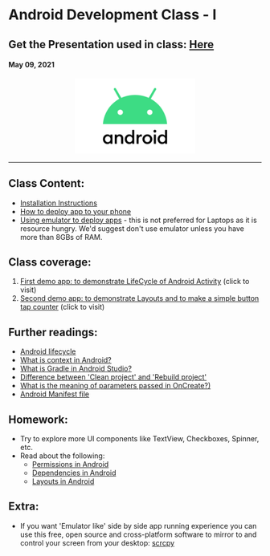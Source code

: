 # Android Development Class - I

## Get the Presentation used in class: [Here](Android_Class-1.pdf)

#### May 09, 2021

<div align="center"><img src="../Android-Logo.png" alt="Android logo" height=150/></div>

<hr>


## Class Content:

-   [Installation Instructions](Installation-Instructions.md)
-   [How to deploy app to your phone](https://developer.android.com/training/basics/firstapp/running-app#RealDevice)
-   [Using emulator to deploy apps](https://developer.android.com/studio/run/emulator) - this is not preferred for Laptops as it is resource hungry. We'd suggest don't use emulator unless you have more than 8GBs of RAM.

## Class coverage:
1. [First demo app: to demonstrate LifeCycle of Android Activity](FirstDemo) (click to visit)
2. [Second demo app: to demonstrate Layouts and to make a simple button tap counter](SecondDemo) (click to visit)

## Further readings:

-   [Android lifecycle](https://developer.android.com/guide/components/activities/activity-lifecycle)
-   [What is context in Android?](https://stackoverflow.com/questions/3572463/what-is-context-on-android)
-   [What is Gradle in Android Studio?](https://stackoverflow.com/questions/16754643/what-is-gradle-in-android-studio)
-   [Difference between 'Clean project' and 'Rebuild project'](https://stackoverflow.com/questions/24083706/difference-between-clean-project-and-rebuild-project-in-android-studio)
-   [What is the meaning of parameters passed in OnCreate?)](https://stackoverflow.com/questions/10810418/whats-oncreatebundle-savedinstancestate)
-   [Android Manifest file](https://www.geeksforgeeks.org/application-manifest-file-android/)

## Homework:

-   Try to explore more UI components like TextView, Checkboxes, Spinner, etc.
-   Read about the following:
    -   [Permissions in Android](https://developer.android.com/guide/topics/permissions/overview)
    -   [Dependencies in Android](https://stackoverflow.com/questions/44178423/what-are-dependencies-in-android)
    -   [Layouts in Android](https://developer.android.com/guide/topics/ui/declaring-layout)

## Extra:

-   If you want 'Emulator like' side by side app running experience you can use this free, open source and cross-platform software to mirror to and control your screen from your desktop: [scrcpy](https://github.com/Genymobile/scrcpy)
